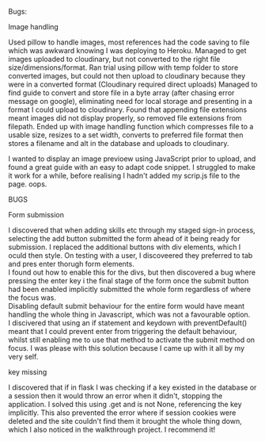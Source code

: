 Bugs:

Image handling

Used pillow to handle images, most references had the code saving to file which was awkward knowing I was deploying to Heroku.
Managed to get images uploaded to cloudinary, but not converted to the right file size/dimensions/format.
Ran trial using pillow with temp folder to store converted images, but could not then upload to cloudinary because they were in a converted format (Cloudinary required direct uploads)
Managed to find guide to convert and store file in a byte array (after chasing error message on google), eliminating need for local storage and presenting in a format I could upload to cloudinary.
Found that appending file extensions meant images did not display properly, so removed file extensions from filepath.
Ended up with image handling function which compresses file to a usable size, resizes to a set width, converts to preferred file format then stores a filename and alt in the database and uploads to cloudinary.  

I wanted to display an image previoew using JavaScript prior to upload, and found a great guide with an easy to adapt code snippet.  I struggled to make it work for a while, before realising I hadn't added my scrip.js file to the page.  oops.

BUGS

Form submission

I discovered that when adding skills etc through my staged sign-in process, selecting the add button submitted the form ahead of it being ready for submission.
I replaced the additional buttons with div elements, which I oculd then style.
On testing with a user, I discoveered they preferred to tab and pres enter thorugh form elements.  
I found out how to enable this for the divs, but then discovered a bug where pressing the enter key i the final stage of the form once the submit button had been enabled implicitly submitted the whole form regardless of where the focus was.  
Disabling default submit behaviour for the entire form would have meant handling the whole thing in Javascript, which was not a favourable option.  
I discivered that using an if statement and keydown with preventDefault() meant that I could prevent enter from triggering the default behaviour, whilst still enabling me to use that method to activate the submit method on focus.  I was please with this solution because I came up with it all by my very self. 

key missing

I discovered that if in flask I was checking if a key existed in the database or a session then it would throw an error when it didn't, stopping the application.
I solved this using .get and is not None, referencing the key implicitly.  This also prevented the error where if session cookies were deleted and the site couldn't find them it brought the whole thing down, which I also noticed in the walkthrough project.  I recommend it!
